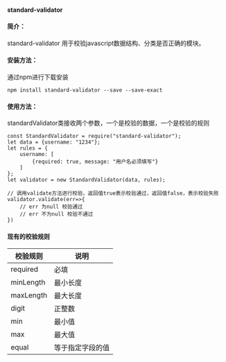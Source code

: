 #### standard-validator

#### 简介：
standard-validator 用于校验javascript数据结构、分类是否正确的模块。

#### 安装方法：
通过npm进行下载安装
```$xslt
npm install standard-validator --save --save-exact
```

#### 使用方法：
standardValidator类接收两个参数，一个是校验的数据，一个是校验的规则
```$xslt
const StandardValidator = require("standard-validator");
let data = {username: "1234"};
let rules = {
    username: [
        {required: true, message: "用户名必须填写"}
    ]
};
let validator = new StandardValidator(data, rules);

// 调用validate方法进行校验，返回值true表示校验通过，返回值false，表示校验失败
validator.validate(err=>{
    // err 为null 校验通过
    // err 不为null 校验不通过
})
```

#### 现有的校验规则
| 校验规则 | 说明 |
| ---     | ---  |
| required | 必填 |
| minLength | 最小长度 |
| maxLength | 最大长度 |
| digit | 正整数 |
| min  | 最小值 |
| max  | 最大值 |
| equal | 等于指定字段的值 |